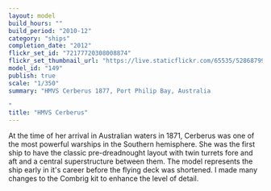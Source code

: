 ```yaml
---
layout: model
build_hours: ""
build_period: "2010-12"
category: "ships"
completion_date: "2012"
flickr_set_id: "72177720308008874"
flickr_set_thumbnail_url: "https://live.staticflickr.com/65535/52868799836_bd6b49788a_m.jpg"
model_id: "149"
publish: true
scale: "1/350"
summary: "HMVS Cerberus 1877, Port Philip Bay, Australia

"
title: "HMVS Cerberus"
---
```


At the time of her arrival in Australian waters in 1871, Cerberus was one of the most powerful warships in the Southern hemisphere. She was the first ship to have the classic pre-dreadnought layout with twin turrets fore and aft and a central superstructure between them. The model represents the ship early in it's career before the flying deck was shortened. I made many changes to the Combrig kit to enhance the level of detail.
